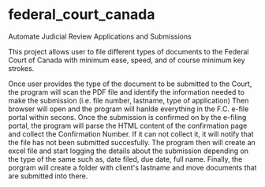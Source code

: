 # federal_court_canada
Automate Judicial Review Applications and Submissions

This project allows user to file different types of documents to the Federal Court of Canada with minimum ease, speed, and of course minimum key strokes.

Once user provides the type of the document to be submitted to the Court, the program will scan the PDF file and identify the information needed to make the submission (i.e. file number, lastname, type of application)
Then browser will open and the program will hanlde everything in the F.C. e-file portal within secons.
Once the submission is confirmed on by the e-filing portal, the program will parse the HTML content of the confirmation page and collect the Confirmation Number. If it can not collect it, it will notify that the file has not been submitted succesfully.
The program then will create an excel file and start logging the details about the submission depending on the type of the same such as, date filed, due date, full name.
Finally, the porgram will create a folder with client's lastname and move documents that are submitted into there.
